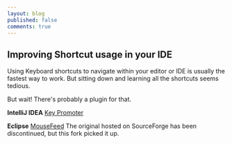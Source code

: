 ```yaml
---
layout: blog
published: false
comments: true
---
```


## Improving Shortcut usage in your IDE

Using Keyboard shortcuts to navigate within your editor or IDE is usually the fastest way to work. But sitting down and learning all the shortcuts seems tedious.

But wait! There's probably a plugin for that.

**IntelliJ IDEA**
[Key Promoter](http://plugins.jetbrains.com/plugin/4455?pr=idea)

**Eclipse**
[MouseFeed](https://github.com/heeckhau/mousefeed)
The original hosted on SourceForge has been discontinued, but this fork picked it up.
